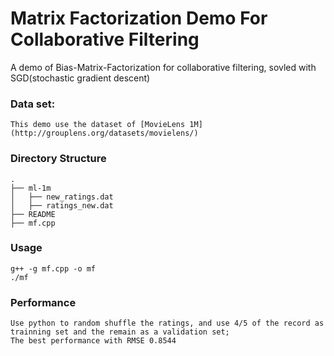 Matrix Factorization Demo For Collaborative Filtering
====================================================

A demo of Bias-Matrix-Factorization for collaborative filtering, sovled with SGD(stochastic gradient descent)

### Data set:

    This demo use the dataset of [MovieLens 1M](http://grouplens.org/datasets/movielens/)

### Directory Structure

    .
    ├── ml-1m
    │   ├── new_ratings.dat
    │   ├── ratings_new.dat
    ├── README
    ├── mf.cpp

### Usage

    g++ -g mf.cpp -o mf 
    ./mf

    
### Performance

    Use python to random shuffle the ratings, and use 4/5 of the record as trainning set and the remain as a validation set;
    The best performance with RMSE 0.8544

